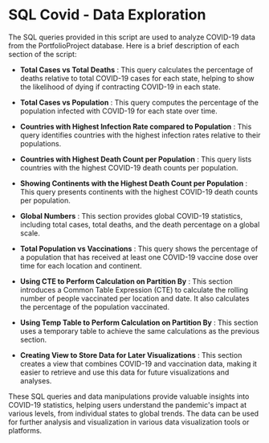 # SQL Covid - Data Exploration


The SQL queries provided in this script are used to analyze COVID-19 data from the PortfolioProject database. Here is a brief description of each section of the script:

  - **Total Cases vs Total Deaths** : This query calculates the percentage of deaths relative to total COVID-19 cases for each state, helping to show the likelihood of dying if contracting COVID-19 in each state.

  - **Total Cases vs Population** : This query computes the percentage of the population infected with COVID-19 for each state over time.

  - **Countries with Highest Infection Rate compared to Population** : This query identifies countries with the highest infection rates relative to their populations.

  - **Countries with Highest Death Count per Population** : This query lists countries with the highest COVID-19 death counts per population.

  - **Showing Continents with the Highest Death Count per Population** : This query presents continents with the highest COVID-19 death counts per population.

  - **Global Numbers** : This section provides global COVID-19 statistics, including total cases, total deaths, and the death percentage on a global scale.

  - **Total Population vs Vaccinations** : This query shows the percentage of a population that has received at least one COVID-19 vaccine dose over time for each location and continent.

  - **Using CTE to Perform Calculation on Partition By** : This section introduces a Common Table Expression (CTE) to calculate the rolling number of people vaccinated per location and date. It also calculates the percentage of the population vaccinated.

  - **Using Temp Table to Perform Calculation on Partition By** : This section uses a temporary table to achieve the same calculations as the previous section.

  - **Creating View to Store Data for Later Visualizations** : This section creates a view that combines COVID-19 and vaccination data, making it easier to retrieve and use this data for future visualizations and analyses.

These SQL queries and data manipulations provide valuable insights into COVID-19 statistics, helping users understand the pandemic's impact at various levels, from individual states to global trends. The data can be used for further analysis and visualization in various data visualization tools or platforms.
